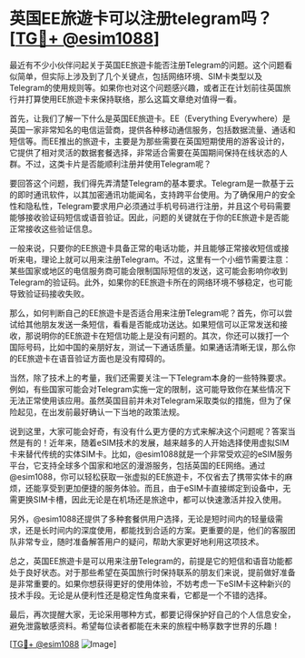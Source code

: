 # 英国EE旅遊卡可以注册telegram吗？[[TG💪+ @esim1088](https://t.me/s/esim1088)]

最近有不少小伙伴问起关于英国EE旅遊卡能否注册Telegram的问题。这个问题看似简单，但实际上涉及到了几个关键点，包括网络环境、SIM卡类型以及Telegram的使用规则等。如果你也对这个问题感兴趣，或者正在计划前往英国旅行并打算使用EE旅遊卡来保持联络，那么这篇文章绝对值得一看。

首先，让我们了解一下什么是英国EE旅遊卡。EE（Everything Everywhere）是英国一家非常知名的电信运营商，提供各种移动通信服务，包括数据流量、通话和短信等。而EE推出的旅遊卡，主要是为那些需要在英国短期使用的游客设计的，它提供了相对灵活的数据套餐选择，非常适合需要在英国期间保持在线状态的人群。不过，这类卡片是否能顺利注册并使用Telegram呢？

要回答这个问题，我们得先弄清楚Telegram的基本要求。Telegram是一款基于云的即时通讯软件，以其加密通讯功能闻名，支持跨平台使用。为了确保用户的安全性和隐私性，Telegram要求用户必须通过手机号码进行注册，并且这个号码需要能够接收验证码短信或语音验证。因此，问题的关键就在于你的EE旅遊卡是否能正常接收这些验证信息。

一般来说，只要你的EE旅遊卡具备正常的电话功能，并且能够正常接收短信或接听来电，理论上就可以用来注册Telegram。不过，这里有一个小细节需要注意：某些国家或地区的电信服务商可能会限制国际短信的发送，这可能会影响你收到Telegram的验证码。此外，如果你的EE旅遊卡所在的网络环境不够稳定，也可能导致验证码接收失败。

那么，如何判断自己的EE旅遊卡是否适合用来注册Telegram呢？首先，你可以尝试给其他朋友发送一条短信，看看是否能成功送达。如果短信可以正常发送和接收，那说明你的EE旅遊卡在短信功能上是没有问题的。其次，你还可以拨打一个国际号码，比如中国的亲朋好友，测试一下通话质量。如果通话清晰无误，那么你的EE旅遊卡在语音验证方面也是没有障碍的。

当然，除了技术上的考量，我们还需要关注一下Telegram本身的一些特殊要求。例如，有些国家可能会对Telegram实施一定的限制，这可能导致你在某些情况下无法正常使用该应用。虽然英国目前并未对Telegram采取类似的措施，但为了保险起见，在出发前最好确认一下当地的政策法规。

说到这里，大家可能会好奇，有没有什么更方便的方式来解决这个问题呢？答案当然是有的！近年来，随着eSIM技术的发展，越来越多的人开始选择使用虚拟SIM卡来替代传统的实体SIM卡。比如，@esim1088就是一个非常受欢迎的eSIM服务平台，它支持全球多个国家和地区的漫游服务，包括英国的EE网络。通过@esim1088，你可以轻松获取一张虚拟的EE旅遊卡，不仅省去了携带实体卡的麻烦，还能享受到更加便捷的服务体验。而且，由于eSIM卡直接绑定到设备中，无需更换SIM卡槽，因此无论是在机场还是旅途中，都可以快速激活并投入使用。

另外，@esim1088还提供了多种套餐供用户选择，无论是短时间内的轻量级需求，还是长时间内的深度使用，都能找到合适的方案。更重要的是，他们的客服团队非常专业，随时准备解答用户的疑问，帮助大家更好地利用这项技术。

总之，英国EE旅遊卡是可以用来注册Telegram的，前提是它的短信和语音功能都处于良好状态。对于那些希望在英国旅行时保持联系的朋友们来说，提前做好准备是非常重要的。如果你想获得更好的使用体验，不妨考虑一下eSIM卡这种新兴的技术手段。无论是从便利性还是稳定性角度来看，它都是一个不错的选择。

最后，再次提醒大家，无论采用哪种方式，都要记得保护好自己的个人信息安全，避免泄露敏感资料。希望每位读者都能在未来的旅程中畅享数字世界的乐趣！

[[TG💪+ @esim1088](https://t.me/s/esim1088) ![Image](https://i.postimg.cc/4NQfJmqS/Snipaste-2025-05-13-00-14-12.png)]